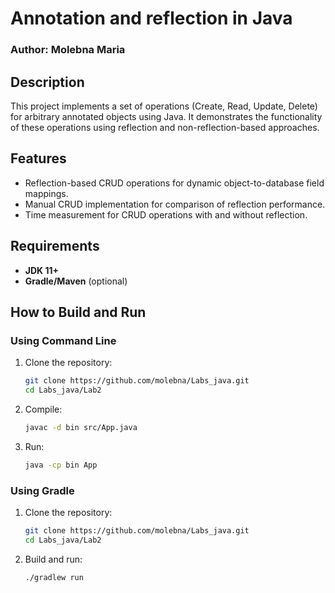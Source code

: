 # Annotation and reflection in Java

### Author: Molebna Maria

## Description

This project implements a set of operations (Create, Read, Update, Delete) for arbitrary annotated objects using Java. It demonstrates the functionality of these operations using reflection and non-reflection-based approaches.

## Features

- Reflection-based CRUD operations for dynamic object-to-database field mappings.
- Manual CRUD implementation for comparison of reflection performance.
- Time measurement for CRUD operations with and without reflection.

## Requirements

- **JDK 11+**
- **Gradle/Maven** (optional)

## How to Build and Run

### Using Command Line

1. Clone the repository:
    ```bash
    git clone https://github.com/molebna/Labs_java.git
    cd Labs_java/Lab2
    ```

2. Compile:
    ```bash
    javac -d bin src/App.java
    ```

3. Run:
    ```bash
    java -cp bin App
    ```

### Using Gradle

1. Clone the repository:
    ```bash
    git clone https://github.com/molebna/Labs_java.git
    cd Labs_java/Lab2
    ```

2. Build and run:
    ```bash
    ./gradlew run
    ```
